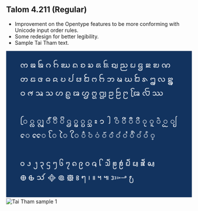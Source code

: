 
## Talom 4.211 (Regular)

* Improvement on the Opentype features to be more conforming with Unicode input order rules.
* Some redesign for better legibility.
* Sample Tai Tham text.
  
  
<img width="650" src="https://github.com/norto/taitham-lanna/blob/Talom-4/images/Talom4211%20text%201.png">


<img width="873" alt="Tai Tham sample 1" src="https://user-images.githubusercontent.com/28560445/130195140-27670aeb-b128-4c93-be73-a4b4dd058b3d.png">

